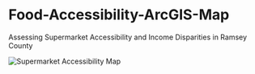 # Food-Accessibility-ArcGIS-Map
Assessing Supermarket Accessibility and Income Disparities in Ramsey County

![Supermarket Accessibility Map](./Food-Accessibility-ArcGIS-Map/Supermarket_Acess_Map.jpg)
